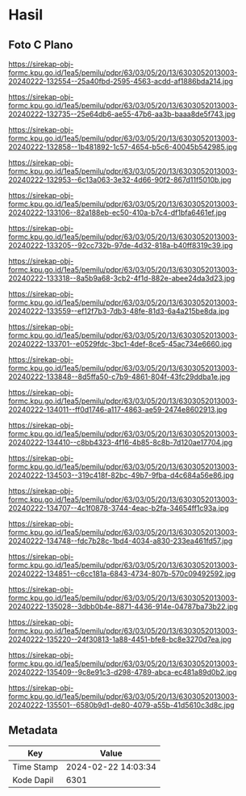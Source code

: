 # Hasil

## Foto C Plano

https://sirekap-obj-formc.kpu.go.id/1ea5/pemilu/pdpr/63/03/05/20/13/6303052013003-20240222-132554--25a40fbd-2595-4563-acdd-af1886bda214.jpg

https://sirekap-obj-formc.kpu.go.id/1ea5/pemilu/pdpr/63/03/05/20/13/6303052013003-20240222-132735--25e64db6-ae55-47b6-aa3b-baaa8de5f743.jpg

https://sirekap-obj-formc.kpu.go.id/1ea5/pemilu/pdpr/63/03/05/20/13/6303052013003-20240222-132858--1b481892-1c57-4654-b5c6-40045b542985.jpg

https://sirekap-obj-formc.kpu.go.id/1ea5/pemilu/pdpr/63/03/05/20/13/6303052013003-20240222-132953--6c13a063-3e32-4d66-90f2-867d11f5010b.jpg

https://sirekap-obj-formc.kpu.go.id/1ea5/pemilu/pdpr/63/03/05/20/13/6303052013003-20240222-133106--82a188eb-ec50-410a-b7c4-df1bfa6461ef.jpg

https://sirekap-obj-formc.kpu.go.id/1ea5/pemilu/pdpr/63/03/05/20/13/6303052013003-20240222-133205--92cc732b-97de-4d32-818a-b40ff8319c39.jpg

https://sirekap-obj-formc.kpu.go.id/1ea5/pemilu/pdpr/63/03/05/20/13/6303052013003-20240222-133318--8a5b9a68-3cb2-4f1d-882e-abee24da3d23.jpg

https://sirekap-obj-formc.kpu.go.id/1ea5/pemilu/pdpr/63/03/05/20/13/6303052013003-20240222-133559--ef12f7b3-7db3-48fe-81d3-6a4a215be8da.jpg

https://sirekap-obj-formc.kpu.go.id/1ea5/pemilu/pdpr/63/03/05/20/13/6303052013003-20240222-133701--e0529fdc-3bc1-4def-8ce5-45ac734e6660.jpg

https://sirekap-obj-formc.kpu.go.id/1ea5/pemilu/pdpr/63/03/05/20/13/6303052013003-20240222-133848--8d5ffa50-c7b9-4861-804f-43fc29ddba1e.jpg

https://sirekap-obj-formc.kpu.go.id/1ea5/pemilu/pdpr/63/03/05/20/13/6303052013003-20240222-134011--ff0d1746-a117-4863-ae59-2474e8602913.jpg

https://sirekap-obj-formc.kpu.go.id/1ea5/pemilu/pdpr/63/03/05/20/13/6303052013003-20240222-134410--c8bb4323-4f16-4b85-8c8b-7d120ae17704.jpg

https://sirekap-obj-formc.kpu.go.id/1ea5/pemilu/pdpr/63/03/05/20/13/6303052013003-20240222-134503--319c418f-82bc-49b7-9fba-d4c684a56e86.jpg

https://sirekap-obj-formc.kpu.go.id/1ea5/pemilu/pdpr/63/03/05/20/13/6303052013003-20240222-134707--4c1f0878-3744-4eac-b2fa-34654ff1c93a.jpg

https://sirekap-obj-formc.kpu.go.id/1ea5/pemilu/pdpr/63/03/05/20/13/6303052013003-20240222-134748--fdc7b28c-1bd4-4034-a830-233ea461fd57.jpg

https://sirekap-obj-formc.kpu.go.id/1ea5/pemilu/pdpr/63/03/05/20/13/6303052013003-20240222-134851--c6cc181a-6843-4734-807b-570c09492592.jpg

https://sirekap-obj-formc.kpu.go.id/1ea5/pemilu/pdpr/63/03/05/20/13/6303052013003-20240222-135028--3dbb0b4e-8871-4436-914e-04787ba73b22.jpg

https://sirekap-obj-formc.kpu.go.id/1ea5/pemilu/pdpr/63/03/05/20/13/6303052013003-20240222-135220--24f30813-1a88-4451-bfe8-bc8e3270d7ea.jpg

https://sirekap-obj-formc.kpu.go.id/1ea5/pemilu/pdpr/63/03/05/20/13/6303052013003-20240222-135409--9c8e91c3-d298-4789-abca-ec481a89d0b2.jpg

https://sirekap-obj-formc.kpu.go.id/1ea5/pemilu/pdpr/63/03/05/20/13/6303052013003-20240222-135501--6580b9d1-de80-4079-a55b-41d5610c3d8c.jpg


## Metadata

| Key        | Value               |
| ---------- | ------------------- |
| Time Stamp | 2024-02-22 14:03:34 |
| Kode Dapil | 6301                |



